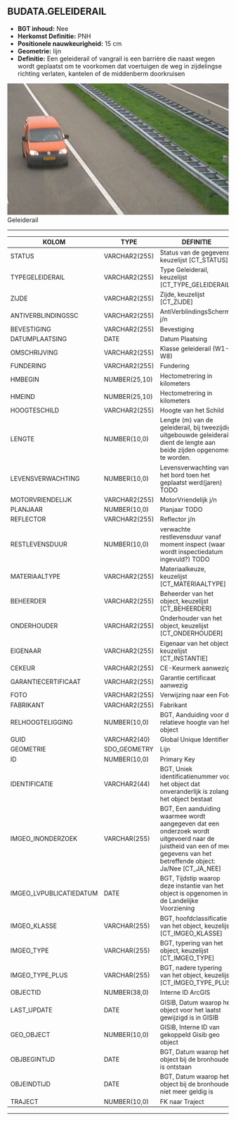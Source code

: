 ﻿## BUDATA.GELEIDERAIL


* __BGT inhoud:__ Nee
* __Herkomst Definitie:__ PNH
* __Positionele nauwkeurigheid:__ 15 cm
* __Geometrie:__ lijn
* __Definitie:__ Een geleiderail of vangrail is een barrière die naast wegen wordt geplaatst om te voorkomen dat voertuigen de weg in zijdelingse richting verlaten, kantelen of de middenberm doorkruisen


![geleiderail](geleiderail.png)
Geleiderail

***

|KOLOM                               |TYPE              |DEFINITIE|
|------                              |----              |-----    |
|STATUS                              |VARCHAR2(255)     |Status van de gegevens, keuzelijst [CT_STATUS]|
|TYPEGELEIDERAIL                     |VARCHAR2(255)     |Type Geleiderail, keuzelijst [CT_TYPE_GELEIDERAIL]|
|ZIJDE                               |VARCHAR2(255)     |Zijde, keuzelijst [CT_ZIJDE]|
|ANTIVERBLINDINGSSC                  |VARCHAR2(255)     |AntiVerblindingsScherm j/n|
|BEVESTIGING                         |VARCHAR2(255)     |Bevestiging|
|DATUMPLAATSING                      |DATE              |Datum Plaatsing|
|OMSCHRIJVING                        |VARCHAR2(255)     |Klasse geleiderail (W1-W8)|
|FUNDERING                           |VARCHAR2(255)     |Fundering|
|HMBEGIN                             |NUMBER(25,10)     |Hectometrering in kilometers|
|HMEIND                              |NUMBER(25,10)     |Hectometrering in kilometers|
|HOOGTESCHILD                        |VARCHAR2(255)     |Hoogte van het Schild|
|LENGTE                              |NUMBER(10,0)      |Lengte (m) van de geleiderail, bij tweezijdig uitgebouwde geleiderails dient de lengte aan beide zijden opgenomen te worden.|
|LEVENSVERWACHTING                   |NUMBER(10,0)      |Levensverwachting van het bord toen het geplaatst werd(jaren) TODO|
|MOTORVRIENDELIJK                    |VARCHAR2(255)     |MotorVriendelijk j/n|
|PLANJAAR                            |NUMBER(10,0)      |Planjaar TODO|
|REFLECTOR                           |VARCHAR2(255)     |Reflector j/n|
|RESTLEVENSDUUR                      |NUMBER(10,0)      |verwachte restlevensduur vanaf moment inspect (waar wordt inspectiedatum ingevuld?) TODO|
|MATERIAALTYPE                       |VARCHAR2(255)     |Materiaalkeuze, keuzelijst [CT_MATERIAALTYPE]|
|BEHEERDER                           |VARCHAR2(255)     |Beheerder van het object, keuzelijst [CT_BEHEERDER]|
|ONDERHOUDER                         |VARCHAR2(255)     |Onderhouder van het object, keuzelijst [CT_ONDERHOUDER]|
|EIGENAAR                            |VARCHAR2(255)     |Eigenaar van het object, keuzelijst [CT_INSTANTIE]|
|CEKEUR                              |VARCHAR2(255)     |CE-Keurmerk aanwezig|
|GARANTIECERTIFICAAT                 |VARCHAR2(255)     |Garantie certificaat aanwezig|
|FOTO                                |VARCHAR2(255)     |Verwijzing naar een Foto|
|FABRIKANT                           |VARCHAR2(255)     |Fabrikant|
|RELHOOGTELIGGING                    |NUMBER(10,0)      |BGT, Aanduiding voor de relatieve hoogte van het object|
|GUID                                |VARCHAR2(40)      |Global Unique Identifier|
|GEOMETRIE                           |SDO_GEOMETRY      |Lijn|
|ID                                  |NUMBER(10,0)      |Primary Key|
|IDENTIFICATIE                       |VARCHAR2(44)      |BGT, Uniek identificatienummer voor het object dat onveranderlijk is zolang het object bestaat|
|IMGEO_INONDERZOEK                   |VARCHAR(255)      |BGT, Een aanduiding waarmee wordt aangegeven dat een onderzoek wordt uitgevoerd naar de juistheid van een of meer gegevens van het betreffende object: Ja/Nee [CT_JA_NEE] |
|IMGEO_LVPUBLICATIEDATUM             |DATE              |BGT, Tijdstip waarop deze instantie van het object is opgenomen in de Landelijke Voorziening|
|IMGEO_KLASSE                        |VARCHAR(255)      |BGT, hoofdclassificatie van het object, keuzelijst [CT_IMGEO_KLASSE]|
|IMGEO_TYPE                          |VARCHAR(255)      |BGT, typering van het object, keuzelijst [CT_IMGEO_TYPE] |
|IMGEO_TYPE_PLUS                     |VARCHAR(255)      |BGT, nadere typering van het object, keuzelijst [CT_IMGEO_TYPE_PLUS]|
|OBJECTID                            |NUMBER(38,0)      |Interne ID ArcGIS|
|LAST_UPDATE                         |DATE              |GISIB, Datum waarop het object voor het laatst gewijzigd is in GISIB|
|GEO_OBJECT                          |NUMBER(10,0)      |GISIB, Interne ID van gekoppeld Gisib geo object|
|OBJBEGINTIJD                        |DATE              |BGT, Datum waarop het object bij de bronhouder is ontstaan|
|OBJEINDTIJD                         |DATE              |BGT, Datum waarop het object bij de bronhouder niet meer geldig is|
|TRAJECT                             |NUMBER(10,0)      |FK naar Traject|


***
